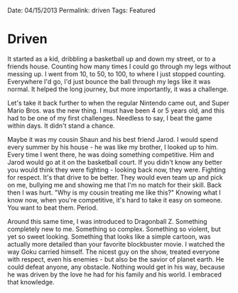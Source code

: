 Date: 04/15/2013
Permalink: driven
Tags: Featured

# Driven

It started as a kid, dribbling a basketball up and down my street, or to a friends house. Counting how many times I could go through my legs without messing up. I went from 10, to 50, to 100, to where I just stopped counting. Everywhere I'd go, I'd just bounce the ball through my legs like it was normal. It helped the long journey, but more importantly, it was a challenge.

Let's take it back further to when the regular Nintendo came out, and Super Mario Bros. was the new thing. I must have been 4 or 5 years old, and this had to be one of my first challenges. Needless to say, I beat the game within days. It didn't stand a chance.

Maybe it was my cousin Shaun and his best friend Jarod. I would spend every summer by his house - he was like my brother, I looked up to him. Every time I went there, he was doing something competitive. Him and Jarod would go at it on the basketball court. If you didn't know any better you would think they were fighting - looking back now, they were. Fighting for respect. It's that drive to be better. They would even team up and pick on me, bullying me and showing me that I'm no match for their skill. Back then I was hurt. "Why is my cousin treating me like this?" Knowing what I know now, when you're competitive, it's hard to take it easy on someone. You want to beat them. Period.

Around this same time, I was introduced to Dragonball Z. Something completely new to me. Something so complex. Something so violent, but yet so sweet looking. Something that looks like a simple cartoon, was actually more detailed than your favorite blockbuster movie. I watched the way Goku carried himself. The nicest guy on the show, treated everyone with respect, even his enemies - but also be the savior of planet earth. He could defeat anyone, any obstacle. Nothing would get in his way, because he was driven by the love he had for his family and his world. I embraced that knowledge.